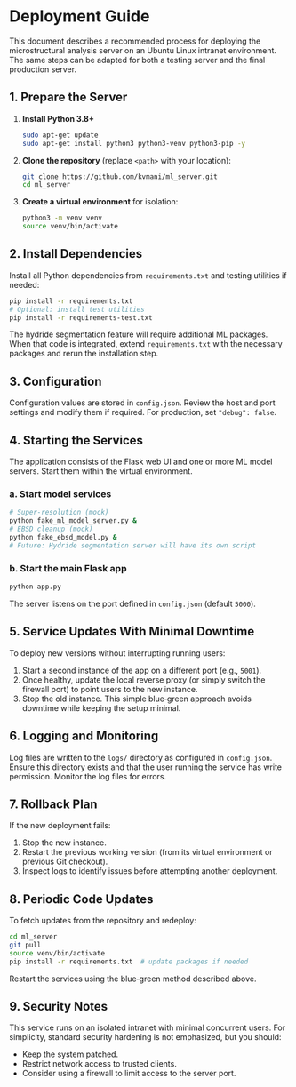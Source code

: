 # Deployment Guide

This document describes a recommended process for deploying the microstructural analysis server on an Ubuntu Linux intranet environment.  The same steps can be adapted for both a testing server and the final production server.

## 1. Prepare the Server
1. **Install Python 3.8+**
   ```bash
   sudo apt-get update
   sudo apt-get install python3 python3-venv python3-pip -y
   ```
2. **Clone the repository** (replace `<path>` with your location):
   ```bash
   git clone https://github.com/kvmani/ml_server.git
   cd ml_server
   ```
3. **Create a virtual environment** for isolation:
   ```bash
   python3 -m venv venv
   source venv/bin/activate
   ```

## 2. Install Dependencies
Install all Python dependencies from `requirements.txt` and testing utilities if needed:
```bash
pip install -r requirements.txt
# Optional: install test utilities
pip install -r requirements-test.txt
```

The hydride segmentation feature will require additional ML packages. When that code is integrated, extend `requirements.txt` with the necessary packages and rerun the installation step.

## 3. Configuration
Configuration values are stored in `config.json`.  Review the host and port settings and modify them if required.  For production, set `"debug": false`.

## 4. Starting the Services
The application consists of the Flask web UI and one or more ML model servers.  Start them within the virtual environment.

### a. Start model services
```bash
# Super‑resolution (mock)
python fake_ml_model_server.py &
# EBSD cleanup (mock)
python fake_ebsd_model.py &
# Future: Hydride segmentation server will have its own script
```

### b. Start the main Flask app
```bash
python app.py
```
The server listens on the port defined in `config.json` (default `5000`).

## 5. Service Updates With Minimal Downtime
To deploy new versions without interrupting running users:
1. Start a second instance of the app on a different port (e.g., `5001`).
2. Once healthy, update the local reverse proxy (or simply switch the firewall port) to point users to the new instance.
3. Stop the old instance.
This simple blue‑green approach avoids downtime while keeping the setup minimal.

## 6. Logging and Monitoring
Log files are written to the `logs/` directory as configured in `config.json`.  Ensure this directory exists and that the user running the service has write permission.  Monitor the log files for errors.

## 7. Rollback Plan
If the new deployment fails:
1. Stop the new instance.
2. Restart the previous working version (from its virtual environment or previous Git checkout).
3. Inspect logs to identify issues before attempting another deployment.

## 8. Periodic Code Updates
To fetch updates from the repository and redeploy:
```bash
cd ml_server
git pull
source venv/bin/activate
pip install -r requirements.txt  # update packages if needed
```
Restart the services using the blue‑green method described above.

## 9. Security Notes
This service runs on an isolated intranet with minimal concurrent users.  For simplicity, standard security hardening is not emphasized, but you should:
- Keep the system patched.
- Restrict network access to trusted clients.
- Consider using a firewall to limit access to the server port.

